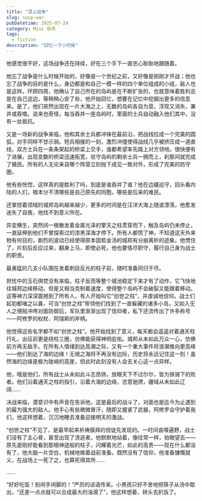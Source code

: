 ```yaml
---
title: "顶上战争"
slug: soup-war
pubDatetime: 2025-07-24
category: Misc 杂项
tags:
  - fiction
description: "回忆一下小时候"
---
```


他感觉很不好，这场战争还在持续，好在三个手下一直忠心耿耿地跟随着。

他忘了战争是什么时候开始的，好像是一个世纪之前，又好像是刚刚才开战；他也忘了战争的目的是什么，身边都是和自己一模一样的四个单位组成的小组，敌人也是这样。环顾四周，他确认了自己所在的岛屿是在不断扩张的，也就意味着胜利总是在自己这边，等稍稍心安了些，他开始回忆，想要在记忆中挖掘出更多的信息来。是了，他们突然出现在一片大海之上，无数的岛屿各自为营，浮现又消失，兼并或吞噬。说来也奇怪，每当吞并一座岛屿时，里面的士兵自动融入他们其中，没有一丝抵抗。

又是一场新的战争来临，他和其余士兵都冲锋在最前沿，把战线拉成一个完美的圆弧，对手同样不甘示弱。短兵相接的一刻，激烈冲撞使得战线几乎被挤压成一道直线，双方士兵在一条条架起的桥梁上交手，谁都希望率先踏上对方领地。很快便有了进展，出现变数的桥梁迅速拓宽，驻守岛屿的剩余士兵一拥而上，刹那间就完成了殖民。所有的人无论来自哪个阵营立刻抛下成见一致对外，形成了完美的防守圈。

他有些恍惚，这样真的是胜利了吗，到底是谁吞并了谁？他在边疆巡守，回头看内陆的人们，根本分不清哪些是自己原先的同胞，哪些是后来的难民。

还掌控着领域的城邦岛屿越来越少，更多的时间是在汪洋大海上随波漂荡，他愈发迷失了自我，他找不到意义所在。

异变横生，突然间一根散发着金属光泽的擎天之柱贯穿而下，触及岛屿仍未停止，一直延伸到他们不曾探索过的漆黑深海才停下。所有人都慌了神，不知道这天外来物有何目的，剧烈的波动已经使得原本固若金汤的城邦有分崩离析的迹象。他愣住了，片刻后反应过来，翻身上马，即使必死，他也要恪尽职守，履行自己身为战士的职责。

最勇猛的几支小队围在发着刺目反光的柱子前，随时准备同归于尽。

担忧中的玉石俱焚没有来临，柱子反而等整个城池稳定下来才有了动作，它飞快地往城邦边缘移动，但是又相当克制着速度，使得整个岛屿不会破裂又能跟着移动。这等神力深深震撼到了所有人，有人开始叫它“创世之柱”，并虔诚地信仰。战士们起初都嗤之以鼻，可当“创世之柱”带领他们找到了一直躲藏的诸多小岛，又如入无人之境般冲垮对面防御后，军队里渐渐出现了信仰者，私下还流传出了许多称号——阿修罗的权杖、阿瑞斯的斧柄。

他觉得这些名字都不如“创世之柱”。他开始找到了意义，每天都会遥遥对着通天柱行礼，出征前更是绕柱三圈，仿佛能获得神明庇佑。城邦从未如此万众一心，仿佛前方再无敌手。在所有人情绪到达高潮之际，又有一个重大事件将浪潮推向更高峰——他们到达了海的边缘！无垠之海将不再没有边际，历史将永远记住这一刻！虽然海的边缘是极为陡峭的高崖，但此时此刻没有人会去关心这一点异样。

他，哦是他们，所有战士从未如此斗志昂扬，放眼天下不过尔尔，皆为铁骑下的败者。他们沿着通天之柱的指引，沿着大海的边缘，恣意驰骋，疆域从未如此辽阔……

决战来临，潜意识中有声音在告诉他，这是最后的战斗了，对面也是迄今为止遇到的最为强大的敌人。他手心有些微微冒汗，随即又握紧了武器，阿修罗会守护着我们，他这样想着，沉沉地睡去准备迎接明天的激战。

“创世之柱”不见了，是最早起来祈祷膜拜的信徒先发现的。一时间哀嚎遍野，战士们没有了主心骨，甚至出现了溃逃者。他默默地站着，像往常一样，抬眼望去——原先是刚好能看到那根神迹般的柱子，闪耀着光芒，如此的高贵——现在什么都没有了，他大脑一片空白，机械地做着战前准备。既然没有了信仰，他准备慷慨就义，在战场上一死了之，也算死得其所……

……

“好好吃饭！别闲手闲脚的！”严厉的话语传来。小男孩只好不舍地把筷子从汤中取出，“还差一点点就可以合成最大的油滴了”，他这样想着，转头去扒饭了。
